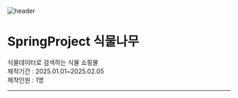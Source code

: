 ![header](https://capsule-render.vercel.app/api?type=soft&color=auto&height=300&section=header&text=식물나무:%20%20Spring으로%20구현한%20식물%20쇼핑몰&fontSize=40)
# SpringProject 식물나무

식물데이터로 검색하는 식물 쇼핑몰  
제작기간 : 2025.01.01~2025.02.05  
제작인원 : 1명  

---

